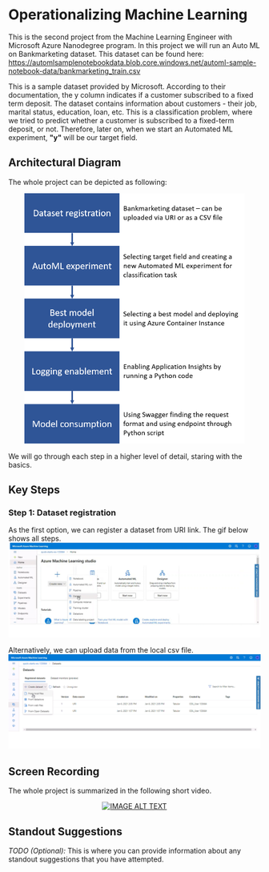 # Operationalizing Machine Learning

This is the second project from the Machine Learning Engineer with Microsoft Azure Nanodegree program. In this project we will run an Auto ML on Bankmarketing dataset. This dataset can be found here: https://automlsamplenotebookdata.blob.core.windows.net/automl-sample-notebook-data/bankmarketing_train.csv

This is a sample dataset provided by Microsoft. According to their documentation, the y column indicates if a customer subscribed to a fixed term deposit. The dataset contains information about customers - their job, marital status, education, loan, etc.
This is a classification problem, where we tried to predict whether a customer is subscribed to a fixed-term deposit, or not. Therefore, later on, when we start an Automated ML experiment, **"y"** will be our target field. 

## Architectural Diagram
The whole project can be depicted as following:

<div align="center">
  <img src="images/1_Project_Architecture.png" height="500" />
</div>

We will go through each step in a higher level of detail, staring with the basics. 

## Key Steps

### Step 1: Dataset registration
As the first option, we can register a dataset from URI link. The gif below shows all steps. 
![Alt text](images/Step1_Option1.gif "Optional Title")

Alternatively, we can upload data from the local csv file. 
![Alt text](images/Step1_Option2.gif "Optional Title")

## Screen Recording
The whole project is summarized in the following short video. 
<div align="center">
  <a href="https://drive.google.com/file/d/1XU4UQ5OgIuSlD06CzA4EFjF7Y8i11u6r/view?usp=sharing"><img src="https://images.pexels.com/photos/1626481/pexels-photo-1626481.jpeg?auto=compress&cs=tinysrgb&dpr=1&w=500" alt="IMAGE ALT TEXT"></a>
</div>

## Standout Suggestions
*TODO (Optional):* This is where you can provide information about any standout suggestions that you have attempted.
